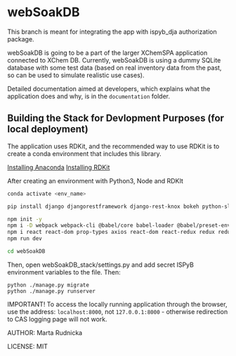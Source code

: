 # webSoakDB

This branch is meant for integrating the app with ispyb_dja authorization package.

webSoakDB is going to be a part of the larger XChemSPA application connected to XChem DB. Currently, webSoakDB is using a dummy SQLite database with some test data (based on real inventory data from the past, so can be used to simulate realistic use cases).

Detailed documentation aimed at developers, which explains what the application does and why, is in the `documentation` folder.

## Building the Stack for Devlopment Purposes (for local deployment)

The application uses RDKit, and the recommended way to use RDKit is to create a conda environment that includes this library.

[Installing Anaconda](https://docs.anaconda.com/anaconda/install/)
[Installing RDKit](https://www.rdkit.org/docs/Install.html)

After creating an environment with Python3, Node and RDKIt
```bash
conda activate <env_name>

pip install django djangorestframework django-rest-knox bokeh python-slugify ispyb_dja django_filters

npm init -y
npm i -D webpack webpack-cli @babel/core babel-loader @babel/preset-env @babel/preset-react babel-plugin-transform-class-properties
npm i react react-dom prop-types axios react-dom react-redux redux redux-devtools-extension redux-thunk remote-redux-devtools react-lazy-load-image-component react-router-dom 
npm run dev

cd webSoakDB
```

Then, open webSoakDB_stack/settings.py and add secret ISPyB environment variables to the file.
Then:

```
python ./manage.py migrate
python ./manage.py runserver

```

IMPORTANT! To access the locally running application through the browser, use the address: `localhost:8000`, not `127.0.0.1:8000` - otherwise redirection to CAS logging page will not work.

AUTHOR: Marta Rudnicka

LICENSE: MIT
